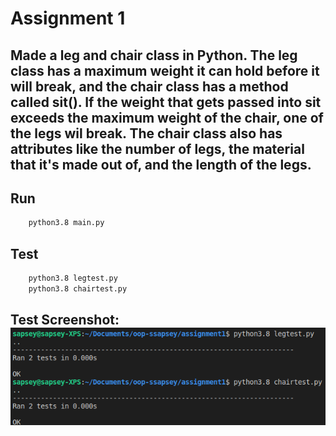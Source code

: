 # Assignment 1

## Made a leg and chair class in Python. The leg class has a maximum weight it can hold before it will break, and the chair class has a method called sit(). If the weight that gets passed into sit exceeds the maximum weight of the chair, one of the legs wil break. The chair class also has attributes like the number of legs, the material that it's made out of, and the length of the legs.  

## Run

```bash
    python3.8 main.py
```

## Test
```bash
    python3.8 legtest.py
    python3.8 chairtest.py
```



## Test Screenshot: ![tests-passed](tests-passed.png)